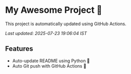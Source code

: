 # My Awesome Project 🚀

This project is automatically updated using GitHub Actions.

_Last updated: 2025-07-23 19:06:04 IST_

## Features
- Auto-update README using Python 🐍
- Auto Git push with GitHub Actions 🤖

